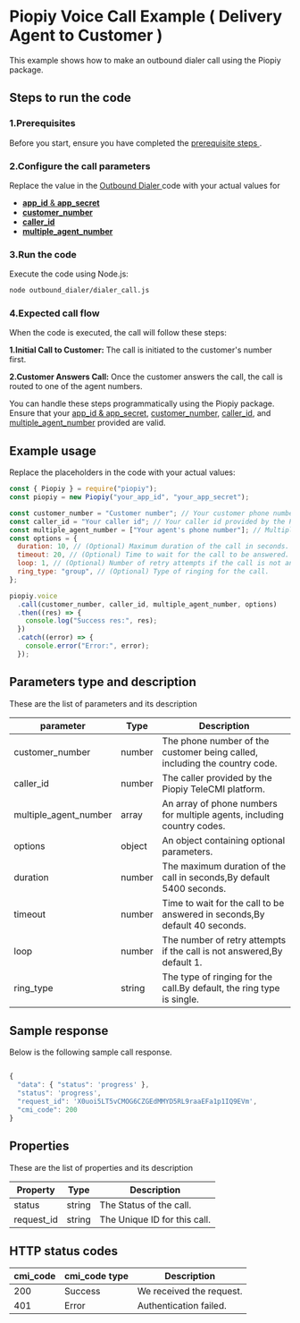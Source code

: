 # Piopiy Voice Call Example ( Delivery Agent to Customer )

This example shows how to make an outbound dialer call using the Piopiy package.

## Steps to run the code

### 1.Prerequisites

Before you start, ensure you have completed the [ prerequisite steps ](/README.md).

### 2.Configure the call parameters

Replace the value in the [ Outbound Dialer ](/outbound_dialer/dialer_call.js) code with your actual values for

- [**app_id** & **app_secret**]()
- [**customer_number**]()
- [**caller_id**]()
- [**multiple_agent_number**]()

### 3.Run the code

Execute the code using Node.js:

```sh
node outbound_dialer/dialer_call.js
```

### 4.Expected call flow

When the code is executed, the call will follow these steps:

**1.Initial Call to Customer:** The call is initiated to the customer's number first.

**2.Customer Answers Call:** Once the customer answers the call, the call is routed to one of the agent numbers.

You can handle these steps programmatically using the Piopiy package. Ensure that your [app_id & app_secret](), [customer_number](), [caller_id](), and [multiple_agent_number]() provided are valid.

## Example usage

Replace the placeholders in the code with your actual values:

```javascript
const { Piopiy } = require("piopiy");
const piopiy = new Piopiy("your_app_id", "your_app_secret");

const customer_number = "Customer number"; // Your customer phone number with country code.
const caller_id = "Your caller id"; // Your caller id provided by the Piopiy TeleCMI platform.
const multiple_agent_number = ["Your agent's phone number"]; // Multiple agent's phone number with country code.
const options = {
  duration: 10, // (Optional) Maximum duration of the call in seconds.
  timeout: 20, // (Optional) Time to wait for the call to be answered.
  loop: 1, // (Optional) Number of retry attempts if the call is not answered.
  ring_type: "group", // (Optional) Type of ringing for the call.
};

piopiy.voice
  .call(customer_number, caller_id, multiple_agent_number, options)
  .then((res) => {
    console.log("Success res:", res);
  })
  .catch((error) => {
    console.error("Error:", error);
  });
```

## Parameters type and description

These are the list of parameters and its description

| parameter             | Type   | Description                                                                |
| --------------------- | ------ | -------------------------------------------------------------------------- |
| customer_number       | number | The phone number of the customer being called, including the country code. |
| caller_id             | number | The caller provided by the Piopiy TeleCMI platform.                        |
| multiple_agent_number | array  | An array of phone numbers for multiple agents, including country codes.    |
| options               | object | An object containing optional parameters.                                  |
| duration              | number | The maximum duration of the call in seconds,By default 5400 seconds.       |
| timeout               | number | Time to wait for the call to be answered in seconds,By default 40 seconds. |
| loop                  | number | The number of retry attempts if the call is not answered,By default 1.     |
| ring_type             | string | The type of ringing for the call.By default, the ring type is single.      |

## Sample response

Below is the following sample call response.

```javascript

{
  "data": { "status": 'progress' },
  "status": 'progress',
  "request_id": 'X0uoi5LT5vCMOG6CZGEdMMYD5RL9raaEFa1p1IQ9EVm',
  "cmi_code": 200
}

```

## Properties

These are the list of properties and its description

| Property   | Type   | Description                  |
| ---------- | ------ | ---------------------------- |
| status     | string | The Status of the call.      |
| request_id | string | The Unique ID for this call. |

## HTTP status codes

| cmi_code | cmi_code type | Description              |
| -------- | ------------- | ------------------------ |
| 200      | Success       | We received the request. |
| 401      | Error         | Authentication failed.   |
